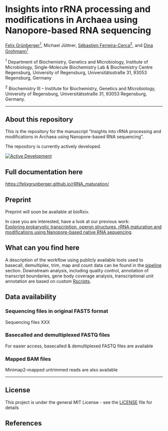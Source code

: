 Insights into rRNA processing and modifications in Archaea using
Nanopore-based RNA sequencing
================
<a href="https://orcid.org/0000-0001-7444-2408">Felix
Grünberger<sup>1</sup></a>, Michael Jüttner,
<a href="https://orcid.org/0000-0002-0522-843X">Sébastien
Ferreira-Cerca<sup>2</sup></a>, and
<a href="https://orcid.org/0000-0002-0570-2517">Dina
Grohmann<sup>1</sup></a>  

<sup>1</sup> Department of Biochemistry, Genetics and Microbiology,
Institute of Microbiology, Single-Molecule Biochemistry Lab &
Biochemistry Centre Regensburg, University of Regensburg,
Universitätsstraße 31, 93053 Regensburg, Germany

<sup>2</sup> Biochemistry III – Institute for Biochemistry, Genetics and
Microbiology, University of Regensburg, Universitätsstraße 31, 93053
Regensburg, Germany.

<!-- README.md is generated from README.Rmd. Please edit that file -->

------------------------------------------------------------------------

## About this repository

This is the repository for the manuscript “Insights into rRNA processing
and modifications in Archaea using Nanopore-based RNA sequencing”.

The repository is currently actively developed.

[![Active
Development](https://img.shields.io/badge/Maintenance%20Level-Actively%20Developed-brightgreen.svg)](https://gist.github.com/cheerfulstoic/d107229326a01ff0f333a1d3476e068d)

## Full documentation here

<https://felixgrunberger.github.io/rRNA_maturation/>

## Preprint

Preprint will soon be available at bioRxiv.

In case you are interested, have a look at our previous work:  
[Exploring prokaryotic transcription, operon structures, rRNA maturation
and modifications using Nanopore-based native RNA
sequencing](%22https://www.biorxiv.org/content/10.1101/2019.12.18.880849v2.full%22).

## What can you find here

A description of the workflow using publicly available tools used to
basecall, demultiplex, trim, map and count data can be found in the
[pipeline](pipeline) section. Downstream analysis, including quality
control, annotation of transcript boundaries, gene body coverage
analysis, transcriptional unit annotation are based on custom
[Rscripts](Rscripts).

## Data availability

### Sequencing files in original FAST5 format

Sequencing files XXX

### Basecalled and demultiplexed FASTQ files

For easier access, basecalled & demultiplexed FASTQ files are available

### Mapped BAM files

Minimap2-mapped untrimmed reads are also available

------------------------------------------------------------------------

## License

This project is under the general MIT License - see the
[LICENSE](LICENSE) file for details

## References
